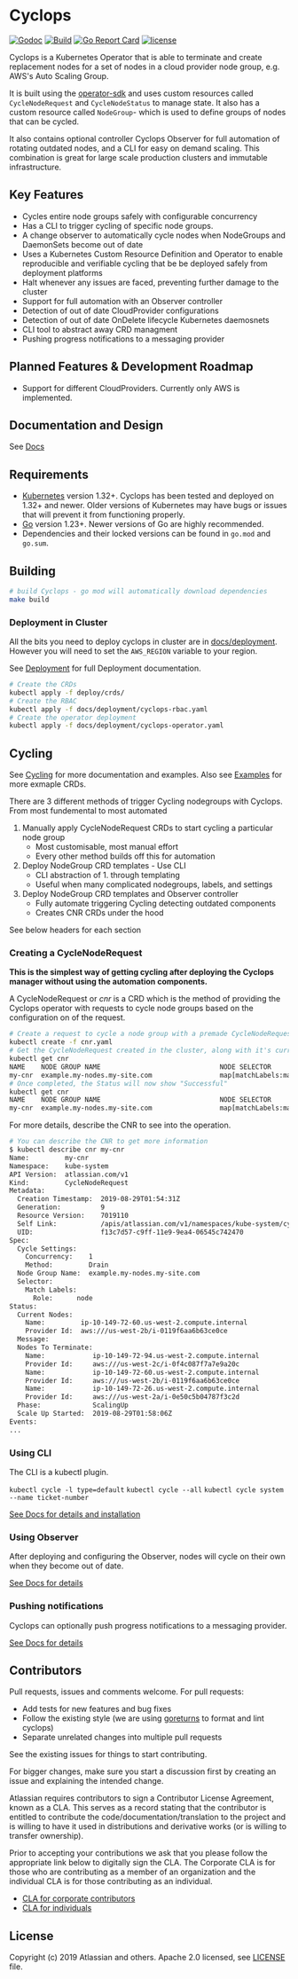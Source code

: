 # Cyclops

[![Godoc](https://godoc.org/github.com/atlassian-labs/cyclops?status.svg)](https://godoc.org/github.com/atlassian-labs/cyclops)
[![Build](https://github.com/atlassian-labs/cyclops/workflows/Build/badge.svg)](https://github.com/cyclops-labs/workflows/actions)
[![Go Report Card](https://goreportcard.com/badge/github.com/atlassian-labs/cyclops)](https://goreportcard.com/report/github.com/atlassian-labs/cyclops)
[![license](https://img.shields.io/github/license/atlassian-labs/cyclops.svg)](LICENSE)

Cyclops is a Kubernetes Operator that is able to terminate and create replacement nodes for a set of nodes in a cloud provider node group, e.g. AWS's Auto Scaling Group.

It is built using the [operator-sdk](https://github.com/operator-framework/operator-sdk) and uses custom resources called `CycleNodeRequest` and `CycleNodeStatus` to manage state.
It also has a custom resource called `NodeGroup`- which is used to define groups of nodes that can be cycled.

It also contains optional controller Cyclops Observer for full automation of rotating outdated nodes, and a CLI for easy on demand scaling. This combination is great for large scale production clusters and immutable infrastructure.

## Key Features

- Cycles entire node groups safely with configurable concurrency
- Has a CLI to trigger cycling of specific node groups.
- A change observer to automatically cycle nodes when NodeGroups and DaemonSets become out of date
- Uses a Kubernetes Custom Resource Definition and Operator to enable reproducible and verifiable cycling that be be deployed safely from deployment platforms
- Halt whenever any issues are faced, preventing further damage to the cluster
- Support for full automation with an Observer controller
- Detection of out of date CloudProvider configurations
- Detection of out of date OnDelete lifecycle Kubernetes daemosnets
- CLI tool to abstract away CRD managment
- Pushing progress notifications to a messaging provider

## Planned Features & Development Roadmap

- Support for different CloudProviders. Currently only AWS is implemented.

## Documentation and Design

See [Docs](docs/README.md)

## Requirements

- [Kubernetes](https://kubernetes.io/) version 1.32+. Cyclops has been tested and deployed on 1.32+ and newer. Older versions of Kubernetes may have bugs or issues that will prevent it from functioning properly.
- [Go](https://golang.org/) version 1.23+. Newer versions of Go are highly recommended.
- Dependencies and their locked versions can be found in `go.mod` and `go.sum`.

## Building

```bash
# build Cyclops - go mod will automatically download dependencies
make build
```

### Deployment in Cluster

All the bits you need to deploy cyclops in cluster are in [docs/deployment](./docs/deployment). However you will need to set the `AWS_REGION` variable to your region.

See [Deployment](./docs/deployment/README.md) for full Deployment documentation.

```bash
# Create the CRDs
kubectl apply -f deploy/crds/
# Create the RBAC
kubectl apply -f docs/deployment/cyclops-rbac.yaml
# Create the operator deployment
kubectl apply -f docs/deployment/cyclops-operator.yaml
```

## Cycling

See [Cycling](./docs/cycling/README.md) for more documentation and examples.
Also see [Examples](./docs/cycling/examples/README.md) for more exmaple CRDs.

There are 3 different methods of trigger Cycling nodegroups with Cyclops. From most fundemental to most automated

1. Manually apply CycleNodeRequest CRDs to start cycling a particular node group
   - Most customisable, most manual effort
   - Every other method builds off this for automation
2. Deploy NodeGroup CRD templates - Use CLI
   - CLI abstraction of 1. through templating
   - Useful when many complicated nodegroups, labels, and settings
3. Deploy NodeGroup CRD templates and Observer controller
   - Fully automate triggering Cycling detecting outdated components
   - Creates CNR CRDs under the hood

See below headers for each section

### Creating a CycleNodeRequest

**This is the simplest way of getting cycling after deploying the Cyclops manager without using the automation components.**

A CycleNodeRequest or _cnr_ is a CRD which is the method of providing the Cyclops operator with requests to cycle node groups based on the configuration on of the request.

```bash
# Create a request to cycle a node group with a premade CycleNodeRequestObject.
kubectl create -f cnr.yaml
# Get the CycleNodeRequest created in the cluster, along with it's current status.
kubectl get cnr
NAME    NODE GROUP NAME                              NODE SELECTOR                                   METHOD   CONCURRENCY   STATUS      AGE
my-cnr  example.my-nodes.my-site.com                 map[matchLabels:map[role:node]]                 Drain    1             ScalingUp   4m
# Once completed, the Status will now show "Successful"
kubectl get cnr
NAME    NODE GROUP NAME                              NODE SELECTOR                                   METHOD   CONCURRENCY   STATUS        AGE
my-cnr  example.my-nodes.my-site.com                 map[matchLabels:map[role:node]]                 Drain    1             Successful    20m
```

For more details, describe the CNR to see into the operation.

```bash
# You can describe the CNR to get more information
$ kubectl describe cnr my-cnr
Name:         my-cnr
Namespace:    kube-system
API Version:  atlassian.com/v1
Kind:         CycleNodeRequest
Metadata:
  Creation Timestamp:  2019-08-29T01:54:31Z
  Generation:          9
  Resource Version:    7019110
  Self Link:           /apis/atlassian.com/v1/namespaces/kube-system/cyclenoderequests/test
  UID:                 f13c7d57-c9ff-11e9-9ea4-06545c742470
Spec:
  Cycle Settings:
    Concurrency:    1
    Method:         Drain
  Node Group Name:  example.my-nodes.my-site.com
  Selector:
    Match Labels:
      Role:      node
Status:
  Current Nodes:
    Name:         ip-10-149-72-60.us-west-2.compute.internal
    Provider Id:  aws:///us-west-2b/i-0119f6aa6b63ce0ce
  Message:
  Nodes To Terminate:
    Name:            ip-10-149-72-94.us-west-2.compute.internal
    Provider Id:     aws:///us-west-2c/i-0f4c087f7a7e9a20c
    Name:            ip-10-149-72-60.us-west-2.compute.internal
    Provider Id:     aws:///us-west-2b/i-0119f6aa6b63ce0ce
    Name:            ip-10-149-72-26.us-west-2.compute.internal
    Provider Id:     aws:///us-west-2a/i-0e50c5b04787f3c2d
  Phase:             ScalingUp
  Scale Up Started:  2019-08-29T01:58:06Z
Events:
...
```

### Using CLI

The CLI is a kubectl plugin.

`kubectl cycle -l type=default`
`kubectl cycle --all`
`kubectl cycle system --name ticket-number`

[See Docs for details and installation](./docs/automation/README.md)

### Using Observer

After deploying and configuring the Observer, nodes will cycle on their own when they become out of date.

[See Docs for details](./docs/automation/README.md)

### Pushing notifications

Cyclops can optionally push progress notifications to a messaging provider.

[See Docs for details](./docs/deployment/messaging-providers/slack/README.md)

## Contributors

Pull requests, issues and comments welcome. For pull requests:

* Add tests for new features and bug fixes
* Follow the existing style (we are using [goreturns](https://github.com/sqs/goreturns) to format and lint cyclops)
* Separate unrelated changes into multiple pull requests

See the existing issues for things to start contributing.

For bigger changes, make sure you start a discussion first by creating
an issue and explaining the intended change.

Atlassian requires contributors to sign a Contributor License Agreement,
known as a CLA. This serves as a record stating that the contributor is
entitled to contribute the code/documentation/translation to the project
and is willing to have it used in distributions and derivative works
(or is willing to transfer ownership).

Prior to accepting your contributions we ask that you please follow the appropriate
link below to digitally sign the CLA. The Corporate CLA is for those who are
contributing as a member of an organization and the individual CLA is for
those contributing as an individual.

* [CLA for corporate contributors](https://opensource.atlassian.com/corporate)
* [CLA for individuals](https://opensource.atlassian.com/individual)

## License

Copyright (c) 2019 Atlassian and others.
Apache 2.0 licensed, see [LICENSE](./LICENSE) file.
